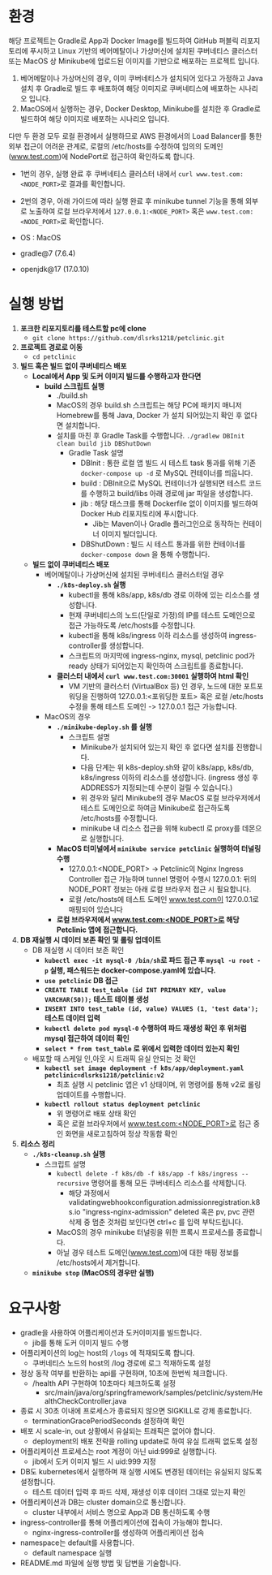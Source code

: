 # 환경
해당 프로젝트는 Gradle로 App과 Docker Image를 빌드하여 GitHub 퍼블릭 리포지토리에 푸시하고 Linux 기반의 베어메탈이나 가상머신에 설치된 쿠버네티스 클러스터 또는 MacOS 상 Minikube에 업로드된 이미지를 기반으로 배포하는 프로젝트 입니다.
1. 베어메탈이나 가상머신의 경우, 이미 쿠버네티스가 설치되어 있다고 가정하고 Java 설치 후 Gradle로 빌드 후 배포하여 해당 이미지로 쿠버네티스에 배포하는 시나리오 입니다.
2. MacOS에서 실행하는 경우, Docker Desktop, Minikube를 설치한 후 Gradle로 빌드하여 해당 이미지로 배포하는 시나리오 입니다.

다만 두 환경 모두 로컬 환경에서 실행하므로 AWS 환경에서의 Load Balancer를 통한 외부 접근이 어려운 관계로, 로컬의 /etc/hosts를 수정하여 임의의 도메인(www.test.com)에 NodePort로 접근하여 확인하도록 합니다.
- 1번의 경우, 실행 완료 후 쿠버네티스 클러스터 내에서 `curl www.test.com:<NODE_PORT>`로 결과를 확인합니다.
- 2번의 경우, 아래 가이드에 따라 실행 완료 후 minikube tunnel 기능을 통해 외부로 노출하여 로컬 브라우저에서 `127.0.0.1:<NODE_PORT>` 혹은 `www.test.com:<NODE_PORT>`로 확인합니다.

- OS : MacOS
- gradle@7 (7.6.4)
- openjdk@17 (17.0.10)

# 실행 방법
1. **포크한 리포지토리를 테스트할 pc에 clone**
    - `git clone https://github.com/dlsrks1218/petclinic.git`
2. **프로젝트 경로로 이동**
    - `cd petclinic`
3. **빌드 혹은 빌드 없이 쿠버네티스 배포**
    - **Local에서 App 및 도커 이미지 빌드를 수행하고자 한다면**
        - **build 스크립트 실행**
            - ./build.sh
            - MacOS의 경우 build.sh 스크립트는 해당 PC에 패키지 매니저 Homebrew를 통해 Java, Docker 가 설치 되어있는지 확인 후 없다면 설치합니다.
            - 설치를 마친 후 Gradle Task를 수행합니다. `./gradlew DBInit clean build jib DBShutDown`
                - Gradle Task 설명
                    - DBInit :  통한 로컬 앱 빌드 시 테스트 task 통과를 위해 기존 `docker-compose up -d` 로 MySQL 컨테이너를 띄웁니다.
                    - build : DBInit으로 MySQL 컨테이너가 실행되면 테스트 코드를 수행하고 build/libs 아래 경로에 jar 파일을 생성합니다.
                    - jib : 해당 태스크를 통해 Dockerfile 없이 이미지를 빌드하여 Docker Hub 리포지토리에 푸시합니다.
                        - Jib는 Maven이나 Gradle 플러그인으로 동작하는 컨테이너 이미지 빌더입니다.
                    - DBShutDown : 빌드 시 테스트 통과를 위한 컨테이너를 `docker-compose down` 을 통해 수행합니다.
    - **빌드 없이 쿠버네티스 배포**
        - 베어메탈이나 가상머신에 설치된 쿠버네티스 클러스터일 경우
            - **`./k8s-deploy.sh` 실행**
                - kubectl을 통해 k8s/app, k8s/db 경로 이하에 있는 리소스를 생성합니다.
                - 현재 쿠버네티스의 노드(단일로 가정)의 IP를 테스트 도메인으로 접근 가능하도록 /etc/hosts를 수정합니다.
                - kubectl을 통해 k8s/ingress 이하 리소스를 생성하여 ingress-controller를 생성합니다.
                - 스크립트의 마지막에 ingress-nginx, mysql, petclinic pod가 ready 상태가 되어있는지 확인하여 스크립트를 종료합니다.
            - **클러스터 내에서 `curl www.test.com:30001` 실행하여 html 확인**
                - VM 기반의 클러스터 (VirtualBox 등) 인 경우, 노드에 대한 포트포워딩을 진행하여 127.0.0.1:<포워딩한 포트> 혹은 로컬 /etc/hosts 수정을 통해 테스트 도메인 -> 127.0.0.1 접근 가능합니다.
        - MacOS의 경우
            - **`./minikube-deploy.sh` 를 실행**
                - 스크립트 설명
                    - Minikube가 설치되어 있는지 확인 후 없다면 설치를 진행합니다.
                    - 다음 단계는 위 k8s-deploy.sh와 같이 k8s/app, k8s/db, k8s/ingress 이하의 리소스를 생성합니다. (ingress 생성 후 ADDRESS가 지정되는데 수분이 걸릴 수 있습니다.)
                    - 위 경우와 달리 Minikube의 경우 MacOS 로컬 브라우저에서 테스트 도메인으로 하여금 Minikube로 접근하도록 /etc/hosts를 수정합니다.
                    - minikube 내 리소스 접근을 위해 kubectl 로 proxy를 데몬으로 실행합니다.
            - **MacOS 터미널에서 `minikube service petclinic` 실행하여 터널링 수행**
                - 127.0.0.1:<NODE_PORT> -> Petclinic의 Nginx Ingress Controller 접근 가능하며 tunnel 명령어 수행시 127.0.0.1: 뒤의 NODE_PORT 정보는 아래 로컬 브라우저 접근 시 필요합니다.
                - 로컬 /etc/hosts에 테스트 도메인 www.test.com이 127.0.0.1로 매핑되어 있습니다
            - **로컬 브라우저에서 www.test.com:<NODE_PORT>로 해당 Petclinic 앱에 접근합니다.**
4. **DB 재실행 시 데이터 보존 확인 및 롤링 업데이트**
    - DB 재실행 시 데이터 보존 확인
        - **`kubectl exec -it mysql-0 /bin/sh`로 파드 접근 후 `mysql -u root -p` 실행, 패스워드는 docker-compose.yaml에 있습니다.**
        - **`use petclinic` DB 접근**
        - **`CREATE TABLE test_table (id INT PRIMARY KEY, value VARCHAR(50));` 테스트 테이블 생성** 
        - **`INSERT INTO test_table (id, value) VALUES (1, 'test data');` 테스트 데이터 입력**
        - **`kubectl delete pod mysql-0` 수행하여 파드 재생성 확인 후 위처럼 mysql 접근하여 데이터 확인**
        - **`select * from test_table` 로 위에서 입력한 데이터 있는지 확인** 
    - 배포할 때 스케일 인,아웃 시 트래픽 유실 안되는 것 확인
        - **`kubectl set image deployment -f k8s/app/deployment.yaml petclinic=dlsrks1218/petclinic:v2`**
            - 최초 실행 시 petclinic 앱은 v1 상태이며, 위 명령어를 통해 v2로 롤링 업데이트를 수행합니다.
        - **`kubectl rollout status deployment petclinic`**
            - 위 명령어로 배포 상태 확인
            - 혹은 로컬 브라우저에서 www.test.com:<NODE_PORT>로 접근 중인 화면을 새로고침하여 정상 작동함 확인
5. **리소스 정리**
    - **`./k8s-cleanup.sh` 실행**
        - 스크립트 설명
            - `kubectl delete -f k8s/db -f k8s/app -f k8s/ingress --recursive` 명령어를 통해 모든 쿠버네티스 리소스를 삭제합니다.
                - 해당 과정에서 validatingwebhookconfiguration.admissionregistration.k8s.io "ingress-nginx-admission" deleted 혹은 pv, pvc 관련 삭제 중 멈춘 것처럼 보인다면 ctrl+c 를 입력 부탁드립니다.
            - MacOS의 경우 minikube 터널링을 위한 프록시 프로세스를 종료합니다.
            - 아닐 경우 테스트 도메인(www.test.com)에 대한 매핑 정보를 /etc/hosts에서 제거합니다.
    - **`minikube stop` (MacOS의 경우만 실행)**

# 요구사항
- gradle을 사용하여 어플리케이션과 도커이미지를 빌드합니다.
    - jib를 통해 도커 이미지 빌드 수행
- 어플리케이션의 log는 host의 `/logs` 에 적재되도록 합니다.
    - 쿠버네티스 노드의 host의 /log 경로에 로그 적재하도록 설정
- 정상 동작 여부를 반환하는 api를 구현하며, 10초에 한번씩 체크합니다.
    - /health API 구현하여 10초마다 체크하도록 설정
        - src/main/java/org/springframework/samples/petclinic/system/HealthCheckController.java
- 종료 시 30초 이내에 프로세스가 종료되지 않으면 SIGKILL로 강제 종료합니다.
    - terminationGracePeriodSeconds 설정하여 확인
- 배포 시 scale-in, out 상황에서 유실되는 트래픽은 없어야 합니다.
    - deployment의 배포 전략을 rolling update로 하여 유실 트래픽 없도록 설정
- 어플리케이션 프로세스는 root 계정이 아닌 uid:999로 실행합니다.
    - jib에서 도커 이미지 빌드 시 uid:999 지정
- DB도 kubernetes에서 실행하며 재 실행 시에도 변경된 데이터는 유실되지 않도록 설정합니다.
    - 테스트 데이터 입력 후 파드 삭제, 재생성 이후 데이터 그대로 있는지 확인
- 어플리케이션과 DB는 cluster domain으로 통신합니다.
    - cluster 내부에서 서비스 명으로 App과 DB 통신하도록 수행
- ingress-controller를 통해 어플리케이션에 접속이 가능해야 합니다.
    - nginx-ingress-controller를 생성하여 어플리케이션 접속
- namespace는 default를 사용합니다.
    - default namespace 실행
- README.md 파일에 실행 방법 및 답변을 기술합니다.
